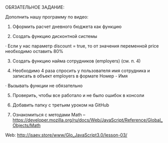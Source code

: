 ОБЯЗАТЕЛЬНОЕ ЗАДАНИЕ:

Дополнить нашу программу по видео:

1) Оформить расчет дневного бюджета как функцию

2) Создать функцию дисконтной системы

·        Если у нас параметр discount = true, то от значения переменной price необходимо оставить 80%

3) Создать функцию найма сотрудников (employers) (см. п. 4)

4) Необходимо 4 раза спросить у пользователя имя сотрудника и записать в объект employers в формате Номер - Имя

·        Вызывать функции не обязательно

5) Проверить, чтобы все работало и не было ошибок в консоли

6) Добавить папку с третьим уроком на GitHub

7) Ознакомиться с методами Math – https://developer.mozilla.org/ru/docs/Web/JavaScript/Reference/Global_Objects/Math

Web: http://isaev.store/www/Glo_JavaScript3.0/lesson-03/
